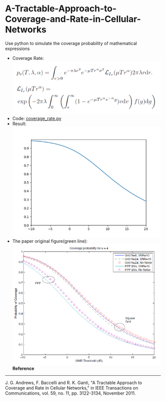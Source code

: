 # A-Tractable-Approach-to-Coverage-and-Rate-in-Cellular-Networks
Use python to simulate the coverage probability of mathematical expressions  
* Coverage Rate:  
![image](picture/function.png)  
* Code: [coverage_rate.py](https://github.com/ciat31318/A-Tractable-Approach-to-Coverage-and-Rate-in-Cellular-Networks/blob/master/coverage_rate.py)
* Result:  
![image](https://github.com/ciat31318/A-Tractable-Approach-to-Coverage-and-Rate-in-Cellular-Networks/blob/master/picture/Figure_1.png)
* The paper original figure(green line):
![image](picture/Figure_2.png)
__Reference__
***
J. G. Andrews, F. Baccelli and R. K. Ganti, "A Tractable Approach to Coverage and Rate in Cellular Networks," in IEEE Transactions on Communications, vol. 59, no. 11, pp. 3122-3134, November 2011.
